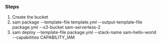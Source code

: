 ### Steps

1. Create the bucket
2. sam package   --template-file template.yml   --output-template-file package.yml   --s3-bucket sam-serverless-2
3. sam deploy   --template-file package.yml   --stack-name sam-hello-world   --capabilities CAPABILITY_IAM